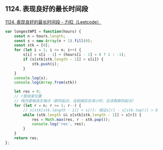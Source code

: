 ## 1124. 表现良好的最长时间段

[1124. 表现良好的最长时间段 - 力扣（Leetcode）](https://leetcode.cn/problems/longest-well-performing-interval/description/)

```js
var longestWPI = function(hours) {
    const n = hours.length;
    const s = new Array(n + 1).fill(0);
    const stk = [0];
    for (let i = 1; i <= n; i++) {
        s[i] = s[i - 1] + (hours[i - 1] > 8 ? 1 : -1);
        if (s[stk[stk.length - 1]] > s[i]) {
            stk.push(i);
        }
    }
    console.log(s);
    console.log(Array.from(stk))

    let res = 0;
    // r是结束位置
    // 栈内是候选左端点（新的起点，当前缀后在减小时，应该取新的起点）
    for (let r = n; r >= 1; r--) {
        // s[stk[stk.length - 1]] < s[r]: 保证s[r] - s[stk.top()] > 0
        while (stk.length && s[stk[stk.length - 1]] < s[r]) {
            res = Math.max(res, r - stk.pop());
            console.log('res', res);
        }
    }
    return res;
};

```

